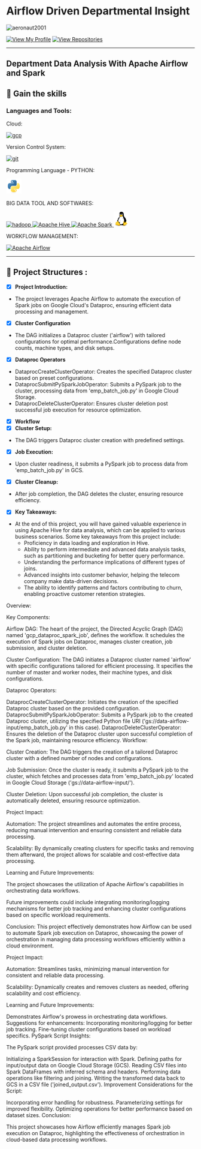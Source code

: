 # Airflow Driven Departmental Insight
 
 <p align="left"> <img src="https://komarev.com/ghpvc/?username=aeronaut2001&label=Profile%20views&color=0e75b6&style=flat" alt="aeronaut2001" /> </p>
 
[![View My Profile](https://img.shields.io/badge/View-My_Profile-green?logo=GitHub)](https://github.com/aeronaut2001) 
 [![View Repositories](https://img.shields.io/badge/View-My_Repositories-blue?logo=GitHub)](https://github.com/aeronaut2001?tab=repositories)

---

## Department Data Analysis With Apache Airflow and Spark
📝 Gain the skills 
---

 <h3 align="left">Languages and Tools:</h3>

<p align="left"> Cloud: </p>

<a href="https://cloud.google.com" target="_blank" rel="noreferrer"> <img src="https://www.vectorlogo.zone/logos/google_cloud/google_cloud-icon.svg" alt="gcp" width="40" height="40"/> </a> </p>

<p align="left"> Version Control System: </p>

 <a href="https://git-scm.com/" target="_blank" rel="noreferrer"> <img src="https://www.vectorlogo.zone/logos/git-scm/git-scm-icon.svg" alt="git" width="40" height="40"/> </a> </p>

<p align="left"> Programming Language - PYTHON: </p>
    <a href="https://www.python.org" target="_blank" rel="noreferrer"> <img src="https://raw.githubusercontent.com/devicons/devicon/master/icons/python/python-original.svg" alt="python" width="40" height="40"/> </a> 

<p align="left"> BIG DATA TOOL AND SOFTWARES: </p> 
  <a href="https://hadoop.apache.org/" target="_blank" rel="noreferrer"> <img src="https://www.vectorlogo.zone/logos/apache_hadoop/apache_hadoop-icon.svg" alt="hadoop" width="40" height="40"/> </a> 
  <a href="https://hive.apache.org" target="_blank" rel="noreferrer"> <img src="https://upload.wikimedia.org/wikipedia/commons/b/bb/Apache_Hive_logo.svg" alt="Apache Hive" width="40" height="40"/> </a> 
  <a href="https://spark.apache.org" target="_blank" rel="noreferrer"> <img src="https://upload.wikimedia.org/wikipedia/commons/f/f3/Apache_Spark_logo.svg" alt="Apache Spark" width="40" height="40"/> </a> 
<a href="https://www.linux.org/" target="_blank" rel="noreferrer"> <img src="https://raw.githubusercontent.com/devicons/devicon/master/icons/linux/linux-original.svg" alt="linux" width="40" height="40"/> </a> </p>

<p align="left"> WORKFLOW MANAGEMENT: </p> 
<a href="https://airflow.apache.org" target="_blank" rel="noreferrer"> <img src="https://upload.wikimedia.org/wikipedia/commons/d/de/AirflowLogo.png" alt="Apache Airflow" width="40" height="40"/> </a></p>
 
 ---

## 📙 Project Structures :

- [x] **Project Introduction:**
- The project leverages Apache Airflow to automate the execution of Spark jobs on Google Cloud's Dataproc, ensuring efficient data processing and management.
- [x] **Cluster Configuration**
- The DAG initializes a Dataproc cluster ('airflow') with tailored configurations for optimal performance.Configurations define node counts, machine types, and disk setups.
- [x] **Dataproc Operators**
- DataprocCreateClusterOperator: Creates the specified Dataproc cluster based on preset configurations.
- DataprocSubmitPySparkJobOperator: Submits a PySpark job to the cluster, processing data from 'emp_batch_job.py' in Google Cloud Storage.
- DataprocDeleteClusterOperator: Ensures cluster deletion post successful job execution for resource optimization.
- [x] **Workflow**
- [x] **Cluster Setup:**
- The DAG triggers Dataproc cluster creation with predefined settings.
- [x] **Job Execution:**
- Upon cluster readiness, it submits a PySpark job to process data from 'emp_batch_job.py' in GCS.
- [x] **Cluster Cleanup:**
- After job completion, the DAG deletes the cluster, ensuring resource efficiency.


- [x] **Key Takeaways:**
- At the end of this project, you will have gained valuable experience in using Apache Hive for data analysis, which can be applied to various business scenarios. Some key takeaways from this project include:
  - Proficiency in data loading and exploration in Hive.
  - Ability to perform intermediate and advanced data analysis tasks, such as partitioning and bucketing for better query performance.
  - Understanding the performance implications of different types of joins.
  - Advanced insights into customer behavior, helping the telecom company make data-driven decisions.
  - The ability to identify patterns and factors contributing to churn, enabling proactive customer retention strategies.





























Overview:


Key Components:

Airflow DAG: The heart of the project, the Directed Acyclic Graph (DAG) named 'gcp_dataproc_spark_job', defines the workflow. It schedules the execution of Spark jobs on Dataproc, manages cluster creation, job submission, and cluster deletion.

Cluster Configuration: The DAG initiates a Dataproc cluster named 'airflow' with specific configurations tailored for efficient processing. It specifies the number of master and worker nodes, their machine types, and disk configurations.

Dataproc Operators:

DataprocCreateClusterOperator: Initiates the creation of the specified Dataproc cluster based on the provided configuration.
DataprocSubmitPySparkJobOperator: Submits a PySpark job to the created Dataproc cluster, utilizing the specified Python file URI ('gs://data-airflow-input/emp_batch_job.py' in this case).
DataprocDeleteClusterOperator: Ensures the deletion of the Dataproc cluster upon successful completion of the Spark job, maintaining resource efficiency.
Workflow:

Cluster Creation: The DAG triggers the creation of a tailored Dataproc cluster with a defined number of nodes and configurations.

Job Submission: Once the cluster is ready, it submits a PySpark job to the cluster, which fetches and processes data from 'emp_batch_job.py' located in Google Cloud Storage ('gs://data-airflow-input/').

Cluster Deletion: Upon successful job completion, the cluster is automatically deleted, ensuring resource optimization.

Project Impact:

Automation: The project streamlines and automates the entire process, reducing manual intervention and ensuring consistent and reliable data processing.

Scalability: By dynamically creating clusters for specific tasks and removing them afterward, the project allows for scalable and cost-effective data processing.

Learning and Future Improvements:

The project showcases the utilization of Apache Airflow's capabilities in orchestrating data workflows.

Future improvements could include integrating monitoring/logging mechanisms for better job tracking and enhancing cluster configurations based on specific workload requirements.

Conclusion:
This project effectively demonstrates how Airflow can be used to automate Spark job execution on Dataproc, showcasing the power of orchestration in managing data processing workflows efficiently within a cloud environment.















Project Impact:

Automation: Streamlines tasks, minimizing manual intervention for consistent and reliable data processing.

Scalability: Dynamically creates and removes clusters as needed, offering scalability and cost efficiency.

Learning and Future Improvements:

Demonstrates Airflow's prowess in orchestrating data workflows.
Suggestions for enhancements:
Incorporating monitoring/logging for better job tracking.
Fine-tuning cluster configurations based on workload specifics.
PySpark Script Insights:

The PySpark script provided processes CSV data by:

Initializing a SparkSession for interaction with Spark.
Defining paths for input/output data on Google Cloud Storage (GCS).
Reading CSV files into Spark DataFrames with inferred schema and headers.
Performing data operations like filtering and joining.
Writing the transformed data back to GCS in a CSV file ('joined_output.csv').
Improvement Considerations for the Script:

Incorporating error handling for robustness.
Parameterizing settings for improved flexibility.
Optimizing operations for better performance based on dataset sizes.
Conclusion:

This project showcases how Airflow efficiently manages Spark job execution on Dataproc, highlighting the effectiveness of orchestration in cloud-based data processing workflows.
